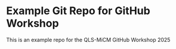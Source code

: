 # Example Git Repo for GitHub Workshop

This is an example repo for the QLS-MiCM GitHub Workshop 2025
